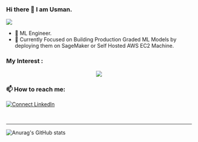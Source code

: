 ### Hi there 👋 I am Usman.
![](https://komarev.com/ghpvc/?username=ibrahimmansur4&color=grey)

- 🔭 ML Engineer.
- 🌱 Currently Focused on Building Production Graded ML Models by deploying them on SageMaker or Self Hosted AWS EC2 Machine.



### My Interest :
<p align="center">
  <a href="https://skillicons.dev">
    <img src="https://skillicons.dev/icons?i=git,github,python,cpp,vscode,tensorflow,opencv,pytorch,sklearn,aws,dart,docker&perline=6" />
  </a>
</p>



### 📫 How to reach me: 
[![Connect LinkedIn](https://img.shields.io/badge/LinkedIn-0077B5?style=for-the-badge&logo=linkedin&logoColor=white)](https://www.linkedin.com/in/usman-jalil-74265b200/)


<br />

---
<!-- 
![Anurag's GitHub stats](https://github-readme-stats.vercel.app/api?username=ibrahimmansur4&show=reviews,discussions_started,discussions_answered,prs_merged,prs_merged_percentage)
-->
![Anurag's GitHub stats](https://github-readme-stats.vercel.app/api?username=usmanjalil1&show_icons=true&theme=dark)




